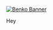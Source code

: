 [![Benko Banner](https://github.com/DimaD10/DimaD10/assets/94060040/b0bd3a95-eb06-4c38-811e-8abd879466c8)](https://cv-page-xi.vercel.app/)

Hey
